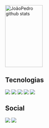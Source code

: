 
<div align="left">  
  <img width="49%" height="200px" src="https://github-readme-stats.vercel.app/api?username=JoaoPedroAlves&show_icons=true&count_private=true&hide_border=true&title_color=1a75ff&icon_color=1a75ff&text_color=c9d1d9&bg_color=0d1117" alt="JoãoPedro github stats" /> 
<!--   <img width="41%" height="195px" src="https://github-readme-stats.vercel.app/api/top-langs/?username=JoaoPedroAlves&layout=compact&hide_border=true&title_color=1a75ff&text_color=ff91a4&bg_color=0d1117" /> -->
</div> 

<h2>Tecnologias</h2>

<div align="left">
<img src="https://img.shields.io/badge/PostgreSQL-316192?style=for-the-badge&logo=postgresql&logoColor=white">
<img src="https://img.shields.io/badge/HTML5-E34F26?style=for-the-badge&logo=html5&logoColor=white">
<img src="https://img.shields.io/badge/CSS3-1572B6?style=for-the-badge&logo=css3&logoColor=white">
<img src="https://img.shields.io/badge/JavaScript-F7DF1E?style=for-the-badge&logo=javascript&logoColor=black">
<img src="https://img.shields.io/badge/Flutter-02569B?style=for-the-badge&logo=flutter&logoColor=white">
</div>


<h2>Social</h2>

<div align="left">
  <a href="https://www.linkedin.com/in/joaopedroalvesdossantos/"><img src="https://img.shields.io/badge/LinkedIn-0077B5?style=for-the-badge&logo=linkedin&logoColor=white"></a>
  <a href="mailto:cmp.1a.alvesjp1920@outlook.com"><img src="https://img.shields.io/badge/Gmail-D14836?style=for-the-badge&logo=gmail&logoColor=white"></a>
</div>





